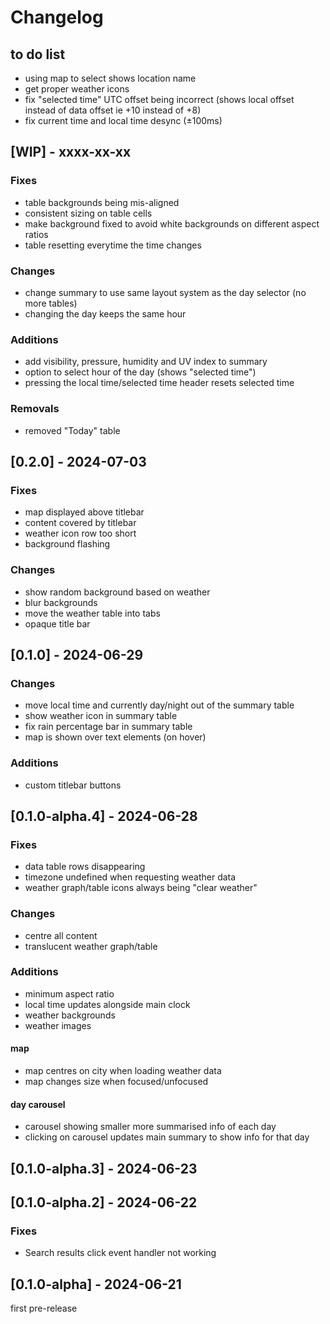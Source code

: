 # Changelog

## to do list

- using map to select shows location name
- get proper weather icons
- fix "selected time" UTC offset being incorrect (shows local offset instead of data offset ie +10 instead of +8)
- fix current time and local time desync (±100ms)

## [WIP] - xxxx-xx-xx

### Fixes
- table backgrounds being mis-aligned
- consistent sizing on table cells
- make background fixed to avoid white backgrounds on different aspect ratios
- table resetting everytime the time changes

### Changes
- change summary to use same layout system as the day selector (no more tables)
- changing the day keeps the same hour

### Additions
- add visibility, pressure, humidity and UV index to summary
- option to select hour of the day (shows "selected time")
- pressing the local time/selected time header resets selected time

### Removals
- removed "Today" table

## [0.2.0] - 2024-07-03

### Fixes
- map displayed above titlebar
- content covered by titlebar
- weather icon row too short
- background flashing

### Changes
- show random background based on weather
- blur backgrounds
- move the weather table into tabs
- opaque title bar

## [0.1.0] - 2024-06-29

### Changes
- move local time and currently day/night out of the summary table
- show weather icon in summary table
- fix rain percentage bar in summary table
- map is shown over text elements (on hover)

### Additions
- custom titlebar buttons

## [0.1.0-alpha.4] - 2024-06-28

### Fixes
- data table rows disappearing
- timezone undefined when requesting weather data 
- weather graph/table icons always being "clear weather"

### Changes
- centre all content
- translucent weather graph/table

### Additions
- minimum aspect ratio 
- local time updates alongside main clock
- weather backgrounds 
- weather images

#### map
- map centres on city when loading weather data
- map changes size when focused/unfocused

#### day carousel
- carousel showing smaller more summarised info of each day
- clicking on carousel updates main summary to show info for that day

## [0.1.0-alpha.3] - 2024-06-23

## [0.1.0-alpha.2] - 2024-06-22

### Fixes
- Search results click event handler not working

## [0.1.0-alpha] - 2024-06-21
first pre-release